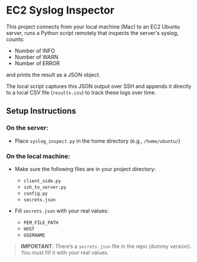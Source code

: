 # EC2 Syslog Inspector

This project connects from your local machine (Mac) to an EC2 Ubuntu server, runs a Python script remotely that inspects the server's syslog, counts:

- Number of INFO
- Number of WARN
- Number of ERROR

and prints the result as a JSON object.

The local script captures this JSON output over SSH and appends it directly to a local CSV file (`results.csv`) to track these logs over time.

## Setup Instructions

### On the server:
- Place `syslog_inspect.py` in the home directory (e.g., `/home/ubuntu/`)

### On the local machine:
- Make sure the following files are in your project directory:
  - `client_side.py`
  - `ssh_to_server.py`
  - `config.py`
  - `secrets.json`

- Fill `secrets.json` with your real values:
  - `PEM_FILE_PATH`
  - `HOST`
  - `USERNAME`

> **IMPORTANT**: There’s a `secrets.json` file in the repo (dummy version). You must fill it with your real values.
